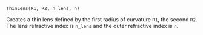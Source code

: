 ```
ThinLens(R1, R2, n_lens, n)
```

Creates a thin lens defined by the first radius of curvature `R1`, the second `R2`. The lens refractive index is `n_lens` and the outer refractive index is `n`.
